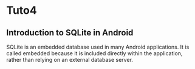 # Tuto4

## Introduction to SQLite in Android

SQLite is an embedded database used in many Android applications. It is called embedded because it is included directly within the application, rather than relying on an external database server.
